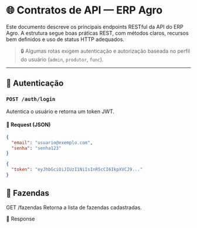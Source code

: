 # 🌐 Contratos de API — ERP Agro

Este documento descreve os principais endpoints RESTful da API do ERP Agro. A estrutura segue boas práticas REST, com métodos claros, recursos bem definidos e uso de status HTTP adequados.

> 🔒 Algumas rotas exigem autenticação e autorização baseada no perfil do usuário (`admin`, `produtor`, `func`).

---

## 🔐 Autenticação

### `POST /auth/login`

Autentica o usuário e retorna um token JWT.

#### 🔸 Request (JSON)

```json
{
  "email": "usuario@exemplo.com",
  "senha": "senha123"
}

{
  "token": "eyJhbGciOiJIUzI1NiIsInR5cCI6IkpXVCJ9..."
}
```

## 🏡 Fazendas
GET /fazendas
Retorna a lista de fazendas cadastradas.

🔸 Response

